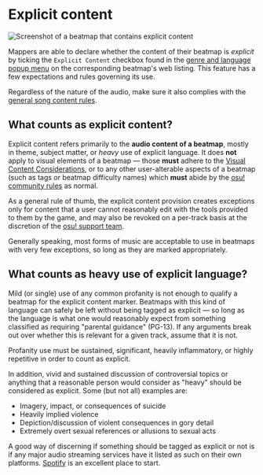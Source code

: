 # Explicit content

![Screenshot of a beatmap that contains explicit content](img/explicit-tag.jpg "An example of a beatmap that is being marked with the 'explicit' tag.")

Mappers are able to declare whether the content of their beatmap is *explicit* by ticking the `Explicit Content` checkbox found in the [genre and language popup menu](/wiki/Beatmap/Genre_and_language) on the corresponding beatmap's web listing. This feature has a few expectations and rules governing its use.

Regardless of the nature of the audio, make sure it also complies with the [general song content rules](/wiki/Rules/Song_Content_Rules).

## What counts as explicit content?

Explicit content refers primarily to the **audio content of a beatmap**, mostly in theme, subject matter, or *heavy* use of explicit language. It does **not** apply to visual elements of a beatmap — those **must** adhere to the [Visual Content Considerations](/wiki/Rules/Visual_Content_Considerations), or to any other user-alterable aspects of a beatmap (such as tags or beatmap difficulty names) which **must** abide by the [osu! community rules](/wiki/Rules) as normal. 

As a general rule of thumb, the explicit content provision creates exceptions only for content that a user cannot reasonably edit with the tools provided to them by the game, and may also be revoked on a per-track basis at the discretion of the [osu! support team](/wiki/People/Account_support_team).

Generally speaking, most forms of music are acceptable to use in beatmaps with very few exceptions, so long as they are marked appropriately.

## What counts as heavy use of explicit language?

Mild (or single) use of any common profanity is not enough to qualify a beatmap for the explicit content marker. Beatmaps with this kind of language can safely be left without being tagged as explicit — so long as the language is what one would reasonably expect from something classified as requiring "parental guidance" (PG-13). If any arguments break out over whether this is relevant for a given track, assume that it is not.

Profanity use must be sustained, significant, heavily inflammatory, or highly repetitive in order to count as explicit.

In addition, vivid and sustained discussion of controversial topics or anything that a reasonable person would consider as "heavy" should be considered as explicit. Some (but not all) examples are:

- Imagery, impact, or consequences of suicide
- Heavily implied violence 
- Depiction/discussion of violent consequences in gory detail
- Extremely overt sexual references or allusions to sexual acts

A good way of discerning if something should be tagged as explicit or not is if any major audio streaming services have it listed as such on their own platforms. [Spotify](https://www.spotify.com) is an excellent place to start.
